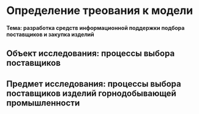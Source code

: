 # Определение треования к модели
#### Тема: разработка средств информационной поддержки подбора поставщиков и закупка изделий  
## Объект исследования: процессы выбора поставщиков
## Предмет исследования: процессы выбора поставщиков изделий горнодобывающей промышленности
